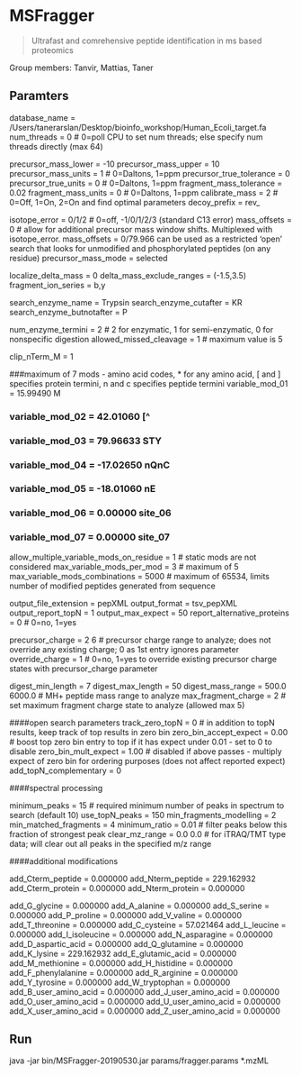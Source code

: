 # MSFragger
> Ultrafast and comrehensive peptide identification in ms based proteomics

Group members: Tanvir, Mattias, Taner

## Paramters
database_name = /Users/tanerarslan/Desktop/bioinfo_workshop/Human_Ecoli_target.fa
num_threads = 0			# 0=poll CPU to set num threads; else specify num threads directly (max 64)

precursor_mass_lower = -10
precursor_mass_upper = 10
precursor_mass_units = 1			# 0=Daltons, 1=ppm
precursor_true_tolerance = 0
precursor_true_units = 0			# 0=Daltons, 1=ppm
fragment_mass_tolerance = 0.02
fragment_mass_units = 0			# 0=Daltons, 1=ppm
calibrate_mass = 2			# 0=Off, 1=On, 2=On and find optimal parameters
decoy_prefix = rev_

isotope_error = 0/1/2			# 0=off, -1/0/1/2/3 (standard C13 error)
mass_offsets = 0			# allow for additional precursor mass window shifts. Multiplexed with isotope_error. mass_offsets = 0/79.966 can be used as a restricted ‘open’ search that looks for unmodified and phosphorylated peptides (on any residue)
precursor_mass_mode = selected

localize_delta_mass = 0
delta_mass_exclude_ranges = (-1.5,3.5)
fragment_ion_series = b,y

search_enzyme_name = Trypsin
search_enzyme_cutafter = KR
search_enzyme_butnotafter = P

num_enzyme_termini = 2			# 2 for enzymatic, 1 for semi-enzymatic, 0 for nonspecific digestion
allowed_missed_cleavage = 1			# maximum value is 5

clip_nTerm_M = 1

###maximum of 7 mods - amino acid codes, * for any amino acid, [ and ] specifies protein termini, n and c specifies peptide termini
variable_mod_01 = 15.99490 M
### variable_mod_02 = 42.01060 [^
### variable_mod_03 = 79.96633 STY
### variable_mod_04 = -17.02650 nQnC
### variable_mod_05 = -18.01060 nE
### variable_mod_06 = 0.00000 site_06
### variable_mod_07 = 0.00000 site_07

allow_multiple_variable_mods_on_residue = 1			# static mods are not considered
max_variable_mods_per_mod = 3			# maximum of 5
max_variable_mods_combinations = 5000			# maximum of 65534, limits number of modified peptides generated from sequence

output_file_extension = pepXML
output_format = tsv_pepXML
output_report_topN = 1
output_max_expect = 50
report_alternative_proteins = 0			# 0=no, 1=yes

precursor_charge = 2 6			# precursor charge range to analyze; does not override any existing charge; 0 as 1st entry ignores parameter
override_charge = 1			# 0=no, 1=yes to override existing precursor charge states with precursor_charge parameter

digest_min_length = 7
digest_max_length = 50
digest_mass_range = 500.0 6000.0			# MH+ peptide mass range to analyze
max_fragment_charge = 2			# set maximum fragment charge state to analyze (allowed max 5)

####open search parameters
track_zero_topN = 0			# in addition to topN results, keep track of top results in zero bin
zero_bin_accept_expect = 0.00			# boost top zero bin entry to top if it has expect under 0.01 - set to 0 to disable
zero_bin_mult_expect = 1.00			# disabled if above passes - multiply expect of zero bin for ordering purposes (does not affect reported expect)
add_topN_complementary = 0

####spectral processing

minimum_peaks = 15			# required minimum number of peaks in spectrum to search (default 10)
use_topN_peaks = 150
min_fragments_modelling = 2
min_matched_fragments = 4
minimum_ratio = 0.01			# filter peaks below this fraction of strongest peak
clear_mz_range = 0.0 0.0			# for iTRAQ/TMT type data; will clear out all peaks in the specified m/z range

####additional modifications

add_Cterm_peptide = 0.000000
add_Nterm_peptide = 229.162932
add_Cterm_protein = 0.000000
add_Nterm_protein = 0.000000

add_G_glycine = 0.000000
add_A_alanine = 0.000000
add_S_serine = 0.000000
add_P_proline = 0.000000
add_V_valine = 0.000000
add_T_threonine = 0.000000
add_C_cysteine = 57.021464
add_L_leucine = 0.000000
add_I_isoleucine = 0.000000
add_N_asparagine = 0.000000
add_D_aspartic_acid = 0.000000
add_Q_glutamine = 0.000000
add_K_lysine = 229.162932
add_E_glutamic_acid = 0.000000
add_M_methionine = 0.000000
add_H_histidine = 0.000000
add_F_phenylalanine = 0.000000
add_R_arginine = 0.000000
add_Y_tyrosine = 0.000000
add_W_tryptophan = 0.000000
add_B_user_amino_acid = 0.000000
add_J_user_amino_acid = 0.000000
add_O_user_amino_acid = 0.000000
add_U_user_amino_acid = 0.000000
add_X_user_amino_acid = 0.000000
add_Z_user_amino_acid = 0.000000




## Run
java -jar bin/MSFragger-20190530.jar params/fragger.params *.mzML
